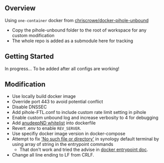 ## Overview

Using `one-container` docker from [chriscrowe/docker-pihole-unbound](https://github.com/chriscrowe/docker-pihole-unbound)
- Copy the pihole-unbound folder to the root of workspace for any custom modification
- The whole repo is added as a submodule here for tracking

## Getting Started

In progress... To be added after all configs are working!

## Modification
- Use locally build docker image
- Override port 443 to avoid potential conflict
- Disable DNSSEC
- Add pihole-FTL.conf to include custom rate limit setting in pihole
- Enable custom unbound log and increase verbosity to 4 for debugging
- Add [anudeepND whitelist](https://github.com/anudeepND/whitelist#for-whitelisttxt) into dockerfile
- Revert .env to enable `REV_SERVER`.
- Use specifiy docker image version in docker-compose
- Attempt to fix ['No such file or directory'](https://stackoverflow.com/questions/29535015/error-cannot-start-container-stat-bin-sh-no-such-file-or-directory) in synology default terminal by using array of string in the entrypoint commands
    - That don't work and tried the advise in [docker entrypoint doc](https://docs.docker.com/engine/reference/builder/#entrypoint). 
- Change all line ending to LF from CRLF.

